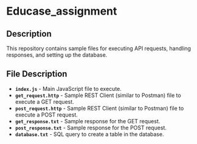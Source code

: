 # Educase_assignment

## Description
This repository contains sample files for executing API requests, handling responses, and setting up the database.

## File Description

- **`index.js`** - Main JavaScript file to execute.
- **`get_request.http`** - Sample REST Client (similar to Postman) file to execute a GET request.
- **`post_request.http`** - Sample REST Client (similar to Postman) file to execute a POST request.
- **`get_response.txt`** - Sample response for the GET request.
- **`post_response.txt`** - Sample response for the POST request.
- **`database.txt`** - SQL query to create a table in the database.

